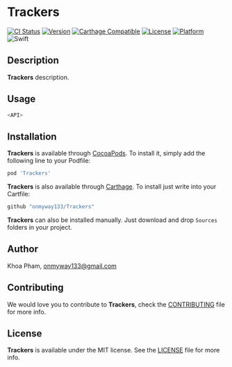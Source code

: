 # Trackers

[![CI Status](http://img.shields.io/travis/onmyway133/Trackers.svg?style=flat)](https://travis-ci.org/onmyway133/Trackers)
[![Version](https://img.shields.io/cocoapods/v/Trackers.svg?style=flat)](http://cocoadocs.org/docsets/Trackers)
[![Carthage Compatible](https://img.shields.io/badge/Carthage-compatible-4BC51D.svg?style=flat)](https://github.com/Carthage/Carthage)
[![License](https://img.shields.io/cocoapods/l/Trackers.svg?style=flat)](http://cocoadocs.org/docsets/Trackers)
[![Platform](https://img.shields.io/cocoapods/p/Trackers.svg?style=flat)](http://cocoadocs.org/docsets/Trackers)
![Swift](https://img.shields.io/badge/%20in-swift%203.0-orange.svg)

## Description

**Trackers** description.

## Usage

```swift
<API>
```

## Installation

**Trackers** is available through [CocoaPods](http://cocoapods.org). To install
it, simply add the following line to your Podfile:

```ruby
pod 'Trackers'
```

**Trackers** is also available through [Carthage](https://github.com/Carthage/Carthage).
To install just write into your Cartfile:

```ruby
github "onmyway133/Trackers"
```

**Trackers** can also be installed manually. Just download and drop `Sources` folders in your project.

## Author

Khoa Pham, onmyway133@gmail.com

## Contributing

We would love you to contribute to **Trackers**, check the [CONTRIBUTING](https://github.com/onmyway133/Trackers/blob/master/CONTRIBUTING.md) file for more info.

## License

**Trackers** is available under the MIT license. See the [LICENSE](https://github.com/onmyway133/Trackers/blob/master/LICENSE.md) file for more info.
